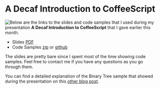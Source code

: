 # A Decaf Introduction to CoffeeScript
<img style="float:left;" src="https://hectorcorrea.com/images/coffeescriptcup.png" />Below are the links to the slides and code samples that I used during my presentation **A Decaf Introduction to CoffeeScript** that I gave earlier this month.

* Slides [PDF](https://hectorcorrea.com/downloads/intro-to-coffeescript-slides.pdf)
* Code Samples [zip](https://hectorcorrea.com/downloads/intro-to-coffeescript-code.zip) or [github](https://github.com/hectorcorrea/intro-to-coffeescript) 

The slides are pretty bare since I spent most of the time showing code samples. Feel free to contact me if you have any questions as you go through them.

You can find a detailed explanation of the Binary Tree sample that showed during the presentation on this [other blog post](https://hectorcorrea.com/blog/drawing-a-binary-tree-in-coffeescript/3).